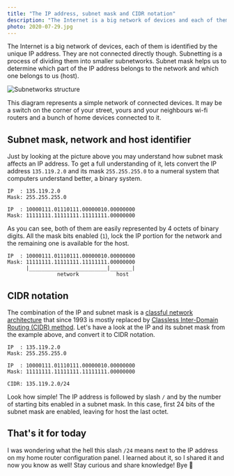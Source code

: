```yaml
---
title: "The IP address, subnet mask and CIDR notation"
description: "The Internet is a big network of devices and each of them is identified by the unique IP address. Subnetting is a process of dividing them into smaller subnetworks. Subnet mask helps us to determine the part of the IP address that belongs to the network and the one that belong to us (host)."
photo: 2020-07-29.jpg
---
```


The Internet is a big network of devices, each of them is identified by the unique IP address. They are not connected directly though. Subnetting is a process of dividing them into smaller subnetworks. Subnet mask helps us to determine which part of the IP address belongs to the network and which one belongs to us (host).

![Subnetworks structure](/photos/2020-07-29-1.png)

This diagram represents a simple network of connected devices. It may be a switch on the corner of your street, yours and your neighbours wi-fi routers and a bunch of home devices connected to it.

## Subnet mask, network and host identifier

Just by looking at the picture above you may understand how subnet mask affects an IP address. To get a full understanding of it, lets convert the IP address `135.119.2.0` and its mask `255.255.255.0` to a numeral system that computers understand better, a binary system.

```
IP  : 135.119.2.0
Mask: 255.255.255.0
```

```
IP  : 10000111.01110111.00000010.00000000
Mask: 11111111.11111111.11111111.00000000
```

As you can see, both of them are easily represented by 4 octets of binary digits. All the mask bits enabled (`1`), lock the IP portion for the network and the remaining one is available for the host.

```
IP  : 10000111.01110111.00000010.00000000
Mask: 11111111.11111111.11111111.00000000
      |_________________________|_______|
                network            host
```

## CIDR notation

The combination of the IP and subnet mask is a [classful network architecture](https://en.wikipedia.org/wiki/Classful_network) that since 1993 is mostly replaced by [Classless Inter-Domain Routing (CIDR) method](https://en.wikipedia.org/wiki/Classless_Inter-Domain_Routing). Let's have a look at the IP and its subnet mask from the example above, and convert it to CIDR notation.

```
IP  : 135.119.2.0
Mask: 255.255.255.0
```

```
IP  : 10000111.01110111.00000010.00000000
Mask: 11111111.11111111.11111111.00000000
```

```
CIDR: 135.119.2.0/24
```

Look how simple! The IP address is followed by slash `/` and by the number of starting bits enabled in a subnet mask. In this case, first 24 bits of the subnet mask are enabled, leaving for host the last octet.

## That's it for today

I was wondering what the hell this slash `/24` means next to the IP address on my home router configuration panel. I learned about it, so I shared it and now you know as well! Stay curious and share knowledge! Bye 👋
